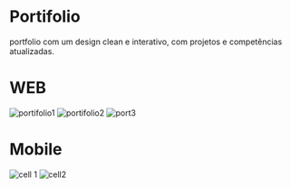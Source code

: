 
# Portifolio
portfolio com um design clean e interativo, com projetos e competências atualizadas.

<h1>WEB</h1>

![portifolio1](https://github.com/user-attachments/assets/25b68fba-8b66-4865-945f-fd34b2fc8781)
![portifolio2](https://github.com/user-attachments/assets/05814630-3cc4-4f2b-9875-22f0f553c5ab)
![port3](https://github.com/user-attachments/assets/244a9e48-fe91-4263-a201-e6b29f93c703)


<h1>Mobile</h1>

![cell 1](https://github.com/user-attachments/assets/9ec943f5-afe1-42e0-8541-ba25d8670b71) 
![cell2](https://github.com/user-attachments/assets/832b02fb-a108-45b6-9326-0a46d8515a88)

